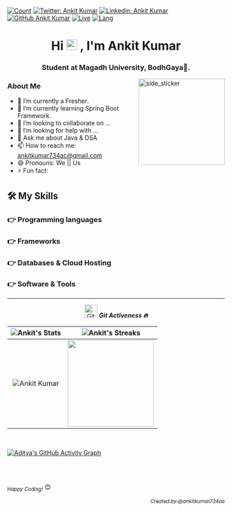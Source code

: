 [![Count](https://komarev.com/ghpvc/?username=ankitkumar734ac&color=brightgreen)]()
[![Twitter: Ankit Kumar](https://img.shields.io/twitter/follow/ankitkumar734ac?style=social)](https://twitter.com/ankitkumar734ac)
[![Linkedin: Ankit Kumar](https://img.shields.io/badge/-ankitkumar734ac-blue?style=flat-square&logo=Linkedin&logoColor=white&link=https://www.linkedin.com/in/ankitkumar734ac/)](https://www.linkedin.com/in/ankitkumar734ac/)
[![GitHub Ankit Kumar](https://img.shields.io/github/followers/ankitkumar734ac?label=follow&style=social)](https://github.com/ankitkumar734ac)
[![Live](https://img.shields.io/badge/Country-India-success)]()
[![Lang](https://img.shields.io/badge/Languages-English%20%26%20Hindi-brightgreen)]()

<h1 align="center">Hi <img src="https://media.giphy.com/media/hvRJCLFzcasrR4ia7z/giphy.gif" width="25px"> , I'm Ankit Kumar</h1>
<h3 align="center">Student at Magadh University, BodhGaya🌟.</h3>

<img align="right" width=200px height=200px alt="side_sticker" src="https://media.giphy.com/media/TEnXkcsHrP4YedChhA/giphy.gif" />

### About Me
- 🔭 I’m currently a Fresher.
- 🌱 I’m currently learning Spring Boot Framework.
- 👯 I’m looking to collaborate on ...
- 🤔 I’m looking for help with ...
- 💬 Ask me about Java & DSA 
- 📫 How to reach me: ankitkumar734ac@gmail.com
- 😄 Pronouns: We || Us
- ⚡ Fun fact: 

## 🛠️ My Skills

### 👉 Programming languages

### 👉 Frameworks

### 👉 Databases & Cloud Hosting

### 👉 Software & Tools








<!-- ----------------------------------------------------------------------------------------------------------------------------------------------------------- -->
<hr/>
<p align="center">
  <img src="https://media.giphy.com/media/W5eoZHPpUx9sapR0eu/giphy.gif" width="30px" alt="Git"/>&nbsp;<i><b>Git Activeness 🔥</b></i></p>

| ![Ankit's Stats](https://github-readme-stats.vercel.app/api?username=ankitkumar734ac&include_all_commits=true&count_private=true&show_icons=true&title_color=7A7ADB&icon_color=2234AE&text_color=D3D3D3&bg_color=0,000000,130F40) | ![Ankit's Streaks](https://github-readme-streak-stats.herokuapp.com/?user=ankitkumar734ac&theme=radical) |
| --- | --- |
| <p align="center"><img align="center" src="https://github-readme-stats.vercel.app/api/top-langs/?username=ankitkumar734ac&langs_count=9&hide=vba&layout=compact&title_color=7A7ADB&icon_color=2234AE&text_color=D3D3D3&bg_color=0,000000,130F40" alt="Ankit Kumar"/></p> | <img src = "https://media0.giphy.com/media/KDDpcKigbfFpnejZs6/giphy.gif?cid=ecf05e47oy6f4zjs8g1qoiystc56cu7r9tb8a1fe76e05oty&rid=giphy.gif" width = 200px> |

<br>

[![Aditya's GitHub Activity Graph](https://activity-graph.herokuapp.com/graph?username=ankitkumar734ac&theme=redical)](https://git.io/praveenscience)

<br><br>

  <div align="left"><p ><i><sub>Happy Coding!<sub></i> 😊</p></div>
  <div align="right"><p ><i><a href="https://github.com/ankitkumar734ac/"><sub>Created by @ankitkumar734ac</sub></a></i></p></div>

<!--
<p align="center"> <img src="https://github-readme-stats.vercel.app/api?username=ankitkumar734ac&show_icons=true&theme=gotham&count_private=true" alt="ankitkumar743ac" />

&line_height=20

|  |  |
| --- | --- |
|  |  |
  
![snake gif](https://github.com/ankitkumar734ac/ankitkumar734ac/blob/output/github-contribution-grid-snake.gif)
-->
<!--
<p align="left"> 
<img src="https://komarev.com/ghpvc/?username=ankitkumar734ac&color=brightgreen" alt="watching_count" />
 </p>
[![trophy](https://github-profile-trophy.vercel.app/?username=ankitkumar734ac)](https://github.com/ryo-ma/github-profile-trophy)
-->
<!--
**ankitkumar734ac/ankitkumar734ac** is a ✨ _special_ ✨ repository because its `README.md` (this file) appears on your GitHub profile.

Here are some ideas to get you started:

- 🔭 I’m currently working on ...
- 🌱 I’m currently learning ...
- 👯 I’m looking to collaborate on ...
- 🤔 I’m looking for help with ...
- 💬 Ask me about ...
- 📫 How to reach me: ...
- 😄 Pronouns: ...
- ⚡ Fun fact: ...
-->
